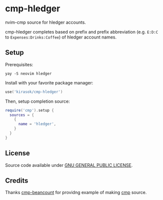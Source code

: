 # cmp-hledger

nvim-cmp source for hledger accounts.

cmp-hledger completes based on prefix and prefix abbreviation (e.g. `E:D:C` to `Expenses:Drinks:Coffee`) of hledger account names.

## Setup

Prerequisites:

```shell
yay -S neovim hledger
```

Install with your favorite package manager:

```lua
use('kirasok/cmp-hledger')
```

Then, setup completion source:

```lua
require('cmp').setup {
  sources = {
    {
      name = 'hledger',
    }
  }
}
```

## License

Source code available under [GNU GENERAL PUBLIC LICENSE](https://www.gnu.org/licenses).

## Credits

Thanks [cmp-beancount](https://github.com/crispgm/cmp-beancount) for providng example of making [cmp](https://github.com/hrsh7th/nvim-cmp) source.
